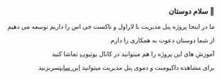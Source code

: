 ### <div align="right">سلام دوستان 👋</div>

<div align="right">
<p>ما در اینجا پروژه پنل مدیریت با لاراول و ناکست جی اس را داریم توسعه می دهیم</p>
<p>از شما دوستان دعوت به همکاری را دارم</p>
<p>آموزش های این پروژه را هم میتوانید در کانال <a href="https://www.youtube.com/playlist?list=PLXChBR5rCkrheZRydB6C-ohLMGL1Q6gGz" target="_blank">یوتیوب</a> تماشا کنید</p>
<p>برای مشاهده داکیومنت و دموی پنل مدیریت میتوانید <a href="https://laranuxt.ir" target="_blank">این سایت</a>سربزنید</p>
</div>
